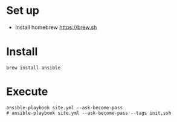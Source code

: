 # Set up
- Install homebrew https://brew.sh

# Install

```
brew install ansible
```

# Execute
```shell script
ansible-playbook site.yml --ask-become-pass
# ansible-playbook site.yml --ask-become-pass --tags init,ssh
```
